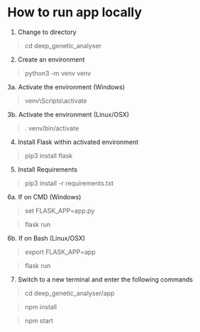 # How to run app locally
1. Change to directory
> cd deep_genetic_analyser 

2. Create an environment
>python3 -m venv venv

3a. Activate the environment (Windows)
>venv\Scripts\activate

3b. Activate the environment (Linux/OSX)
>. venv/bin/activate

4. Install Flask within activated environment
>pip3 install flask

5. Install Requirements
>pip3 install -r requirements.txt

6a. If on CMD (Windows)
> set FLASK_APP=app.py

> flask run

6b. If on Bash (Linux/OSX)
>export FLASK_APP=app

>flask run

7. Switch to a new terminal and enter the following commands
>cd deep_genetic_analyser/app

> npm install

> npm start